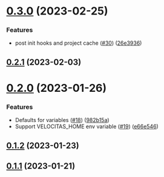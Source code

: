 # [0.3.0](https://github.com/eclipse-velocitas/cli/compare/v0.2.1...v0.3.0) (2023-02-25)


### Features

* post init hooks and project cache ([#30](https://github.com/eclipse-velocitas/cli/issues/30)) ([26e3936](https://github.com/eclipse-velocitas/cli/commit/26e3936c996c9b8d9d792e29fe501958897d6b85))



## [0.2.1](https://github.com/eclipse-velocitas/cli/compare/v0.2.0...v0.2.1) (2023-02-03)



# [0.2.0](https://github.com/eclipse-velocitas/cli/compare/v0.1.2...v0.2.0) (2023-01-26)


### Features

* Defaults for variables ([#18](https://github.com/eclipse-velocitas/cli/issues/18)) ([982b15a](https://github.com/eclipse-velocitas/cli/commit/982b15a18a6893e9079a9d5710add635324725af))
* Support VELOCITAS_HOME env variable ([#19](https://github.com/eclipse-velocitas/cli/issues/19)) ([e66e546](https://github.com/eclipse-velocitas/cli/commit/e66e546926599f50f959be43f0d44d2990a2d7ac))



## [0.1.2](https://github.com/eclipse-velocitas/cli/compare/v0.1.1...v0.1.2) (2023-01-23)



## [0.1.1](https://github.com/eclipse-velocitas/cli/compare/v0.1.0...v0.1.1) (2023-01-21)
